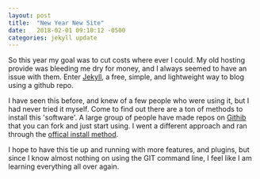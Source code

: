 ```yaml
---
layout: post
title:  "New Year New Site"
date:   2018-02-01 09:10:12 -0500
categories: jekyll update
---
```

So this year my goal was to cut costs where ever I could. My old hosting provide was bleeding me dry for money, and I always seemed to have an issue with them. Enter [Jekyll][jekyll-engine], a free, simple, and lightweight way to blog using a github repo.

I have seen this before, and knew of a few people who were using it, but I had never tried it myself. Come to find out there are a ton of methods to install this 'software'. A large group of people have made repos on [Githib][github-site] that you can fork and just start using. I went a different approach and ran through the [offical install method][install-method].

I hope to have this tie up and running with more features, and plugins, but since I know almost nothing on using the GIT command line, I feel like I am learning everything all over again.

[jekyll-engine]: https://jekyllrb.com/
[github-site]: https://github.com
[install-method]: https://jekyllrb.com/docs/installation/